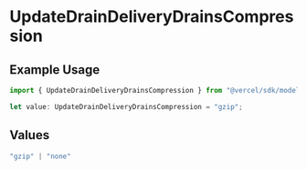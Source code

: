 # UpdateDrainDeliveryDrainsCompression

## Example Usage

```typescript
import { UpdateDrainDeliveryDrainsCompression } from "@vercel/sdk/models/updatedrainop.js";

let value: UpdateDrainDeliveryDrainsCompression = "gzip";
```

## Values

```typescript
"gzip" | "none"
```